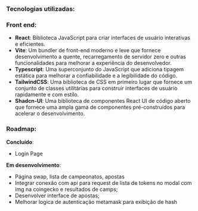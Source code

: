 ### Tecnologias utilizadas:

### Front end:

- **React**: Biblioteca JavaScript para criar interfaces de usuário interativas e eficientes.
- **Vite**: Um bundler de front-end moderno e leve que fornece desenvolvimento a quente, recarregamento de servidor zero e outras funcionalidades para melhorar a experiência do desenvolvedor.
- **Typescript**: Uma superconjunto do JavaScript que adiciona tipagem estática para melhorar a confiabilidade e a legibilidade do código.
- **TailwindCSS**: Uma biblioteca de CSS em primeiro lugar que fornece um conjunto de classes utilitárias para construir interfaces de usuário rapidamente e com estilo.
- **Shadcn-UI**: Uma biblioteca de componentes React UI de código aberto que fornece uma ampla gama de componentes pré-construídos para acelerar o desenvolvimento.

### Roadmap:

**Concluído**:

- Login Page

**Em desenvolvimento**:

- Página swap, lista de campeonatos, apostas
- Integrar conexão com api para request de lista de tokens no modal com img na coingecko e resultados de camps;
- Desenvolver interface de apostas;
- Melhorar logica de autenticação metamask para exibição de hash
